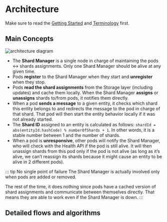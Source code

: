 # Architecture

Make sure to read the [Getting Started](README.md#getting-started) and [Terminology](README.md#terminology) first.

## Main Concepts

![architecture diagram](/shardcake/arch2.png)

- The **Shard Manager** is a single node in charge of maintaining the pods <-> shards assignments.
  Only one Shard Manager should be alive at any given time.
- Pods **register** to the Shard Manager when they start and **unregister** when they stop.
- Pods **read the shard assignments** from the Storage layer (including updates) and cache them locally.
When the Shard Manager **assigns** or **unassigns** shards to/from pods, it notifies them directly.
- When a pod **sends a message** to a given entity, 
it checks which shard this entity belongs to and redirects the message to the pod in charge of that shard.
That pod will then start the entity behavior locally if it was not already started.
- The **Shard ID** assigned to an entity is calculated as follows:
`shardId = abs(entityId.hashCode) % numberOfShards + 1`. In other words, it is a stable number between 1 and the number of shards.
- When a pod is **unresponsive**, other pods will notify the Shard Manager, who will check with the Health API if the pod is still alive.
It will then unassign shards from this pod only if the pod is not alive
(as long as it’s alive, we can’t reassign its shards because it might cause an entity to be alive in 2 different pods).

::: tip No single point of failure
The Shard Manager is actually involved only when pods are added or removed.

The rest of the time, it does nothing since pods have a cached version of shard assignments and communicate between themselves directly.
That means they are able to work even if the Shard Manager is down.
:::

## Detailed flows and algorithms
